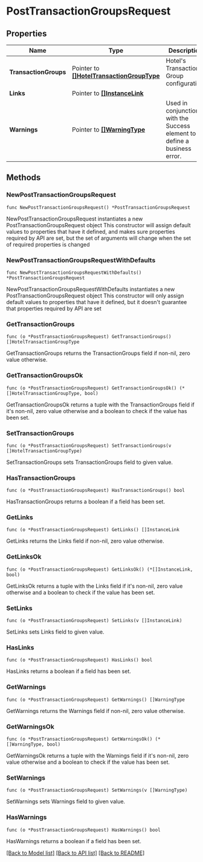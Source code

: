 # PostTransactionGroupsRequest

## Properties

Name | Type | Description | Notes
------------ | ------------- | ------------- | -------------
**TransactionGroups** | Pointer to [**[]HotelTransactionGroupType**](HotelTransactionGroupType.md) | Hotel&#39;s Transaction Group configuration. | [optional] 
**Links** | Pointer to [**[]InstanceLink**](InstanceLink.md) |  | [optional] 
**Warnings** | Pointer to [**[]WarningType**](WarningType.md) | Used in conjunction with the Success element to define a business error. | [optional] 

## Methods

### NewPostTransactionGroupsRequest

`func NewPostTransactionGroupsRequest() *PostTransactionGroupsRequest`

NewPostTransactionGroupsRequest instantiates a new PostTransactionGroupsRequest object
This constructor will assign default values to properties that have it defined,
and makes sure properties required by API are set, but the set of arguments
will change when the set of required properties is changed

### NewPostTransactionGroupsRequestWithDefaults

`func NewPostTransactionGroupsRequestWithDefaults() *PostTransactionGroupsRequest`

NewPostTransactionGroupsRequestWithDefaults instantiates a new PostTransactionGroupsRequest object
This constructor will only assign default values to properties that have it defined,
but it doesn't guarantee that properties required by API are set

### GetTransactionGroups

`func (o *PostTransactionGroupsRequest) GetTransactionGroups() []HotelTransactionGroupType`

GetTransactionGroups returns the TransactionGroups field if non-nil, zero value otherwise.

### GetTransactionGroupsOk

`func (o *PostTransactionGroupsRequest) GetTransactionGroupsOk() (*[]HotelTransactionGroupType, bool)`

GetTransactionGroupsOk returns a tuple with the TransactionGroups field if it's non-nil, zero value otherwise
and a boolean to check if the value has been set.

### SetTransactionGroups

`func (o *PostTransactionGroupsRequest) SetTransactionGroups(v []HotelTransactionGroupType)`

SetTransactionGroups sets TransactionGroups field to given value.

### HasTransactionGroups

`func (o *PostTransactionGroupsRequest) HasTransactionGroups() bool`

HasTransactionGroups returns a boolean if a field has been set.

### GetLinks

`func (o *PostTransactionGroupsRequest) GetLinks() []InstanceLink`

GetLinks returns the Links field if non-nil, zero value otherwise.

### GetLinksOk

`func (o *PostTransactionGroupsRequest) GetLinksOk() (*[]InstanceLink, bool)`

GetLinksOk returns a tuple with the Links field if it's non-nil, zero value otherwise
and a boolean to check if the value has been set.

### SetLinks

`func (o *PostTransactionGroupsRequest) SetLinks(v []InstanceLink)`

SetLinks sets Links field to given value.

### HasLinks

`func (o *PostTransactionGroupsRequest) HasLinks() bool`

HasLinks returns a boolean if a field has been set.

### GetWarnings

`func (o *PostTransactionGroupsRequest) GetWarnings() []WarningType`

GetWarnings returns the Warnings field if non-nil, zero value otherwise.

### GetWarningsOk

`func (o *PostTransactionGroupsRequest) GetWarningsOk() (*[]WarningType, bool)`

GetWarningsOk returns a tuple with the Warnings field if it's non-nil, zero value otherwise
and a boolean to check if the value has been set.

### SetWarnings

`func (o *PostTransactionGroupsRequest) SetWarnings(v []WarningType)`

SetWarnings sets Warnings field to given value.

### HasWarnings

`func (o *PostTransactionGroupsRequest) HasWarnings() bool`

HasWarnings returns a boolean if a field has been set.


[[Back to Model list]](../README.md#documentation-for-models) [[Back to API list]](../README.md#documentation-for-api-endpoints) [[Back to README]](../README.md)


